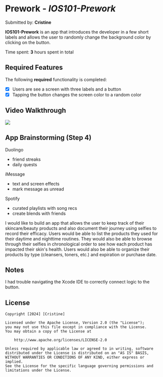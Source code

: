 # Prework - *IOS101-Prework*

Submitted by: **Cristine**

**IOS101-Prework** is an app that introduces the developer in a few short labels and allows the user to randomly change the background color by clicking on the button. 

Time spent: **3** hours spent in total

## Required Features

The following **required** functionality is completed:

- [x] Users are see a screen with three labels and a button
- [x] Tapping the button changes the screen color to a random color
 
## Video Walkthrough
<div>
    <a href="https://www.loom.com/share/8606a2935d0849b2b0d0d66246d06bd8">
      <img style="max-width:300px;" src="https://cdn.loom.com/sessions/thumbnails/8606a2935d0849b2b0d0d66246d06bd8-9c2019b47083ea2c-full-play.gif">
    </a>
</div>

## App Brainstorming (Step 4)
Duolingo
- friend streaks
- daily quests

iMessage
- text and screen effects
- mark message as unread


Spotify
- curated playlists with song recs
- create blends with friends

I would like to build an app that allows the user to keep track of their skincare/beauty products and also document their journey using selfies to record their efficacy. Users would be able to list the products they used for their daytime and nighttime routines. They would also be able to browse through their selfies in chronological order to see how each product has impacted their skin's health. Users would also be able to organize their products by type (cleansers, toners, etc.) and expiration or purchase date.

## Notes

I had trouble navigating the Xcode IDE to correctly connect logic to the button.

## License

    Copyright [2024] [Cristine]

    Licensed under the Apache License, Version 2.0 (the "License");
    you may not use this file except in compliance with the License.
    You may obtain a copy of the License at

        http://www.apache.org/licenses/LICENSE-2.0

    Unless required by applicable law or agreed to in writing, software
    distributed under the License is distributed on an "AS IS" BASIS,
    WITHOUT WARRANTIES OR CONDITIONS OF ANY KIND, either express or implied.
    See the License for the specific language governing permissions and
    limitations under the License.
